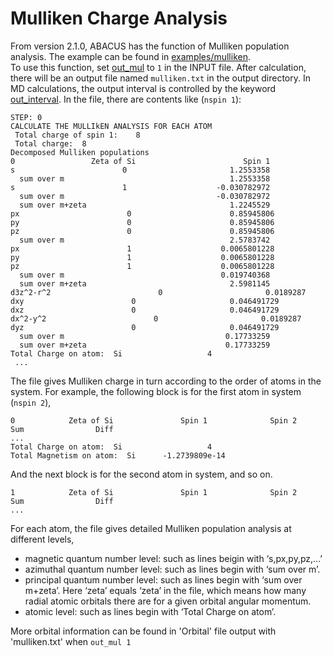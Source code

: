 # Mulliken Charge Analysis

From version 2.1.0, ABACUS has the function of Mulliken population analysis. The example can be found in [examples/mulliken](https://github.com/deepmodeling/abacus-develop/tree/develop/examples/mulliken). \
To use this function, set [out_mul](./input-main.md#out_mul) to `1` in the INPUT file. After calculation, there will be an output file named `mulliken.txt` in the output directory. In MD calculations, the output interval is controlled by the keyword [out_interval](./input-main.md#out_interval). In the file, there are contents like (`nspin 1`):

```
STEP: 0
CALCULATE THE MULLIkEN ANALYSIS FOR EACH ATOM
 Total charge of spin 1:	8
 Total charge:	8
Decomposed Mulliken populations
0                 Zeta of Si                        Spin 1
s                        0                       1.2553358
  sum over m                                     1.2553358
s                        1                    -0.030782972
  sum over m                                  -0.030782972
  sum over m+zeta                                1.2245529
px                        0                      0.85945806
py                        0                      0.85945806
pz                        0                      0.85945806
  sum over m                                     2.5783742
px                        1                    0.0065801228
py                        1                    0.0065801228
pz                        1                    0.0065801228
  sum over m                                   0.019740368
  sum over m+zeta                                2.5981145
d3z^2-r^2                        0                       0.0189287
dxy                        0                     0.046491729
dxz                        0                     0.046491729
dx^2-y^2                        0                       0.0189287
dyz                        0                     0.046491729
  sum over m                                    0.17733259
  sum over m+zeta                               0.17733259
Total Charge on atom:  Si                   4
 ...
```

The file gives Mulliken charge in turn according to the order of atoms in the system. For example, the following block is for the first atom in system (`nspin 2`),

```
0            Zeta of Si               Spin 1              Spin 2                Sum                Diff
...
Total Charge on atom:  Si                   4
Total Magnetism on atom:  Si      -1.2739809e-14
```

And the next block is for the second atom in system, and so on.

```
1            Zeta of Si               Spin 1              Spin 2                Sum                Diff
...
```

For each atom, the file gives detailed Mulliken population analysis at different levels,

-   magnetic quantum number level: such as lines beigin with ‘s,px,py,pz,...’
-   azimuthal quantum number level: such as lines begin with ‘sum over m’.
-   principal quantum number level: such as lines begin with ‘sum over m+zeta’. Here ‘zeta’
    equals ‘zeta’ in the file, which means how many radial atomic orbitals there are for a given orbital angular momentum.
-   atomic level: such as lines begin with ‘Total Charge on atom’.

More orbital information can be found in 'Orbital' file output with 'mulliken.txt' when `out_mul 1`
